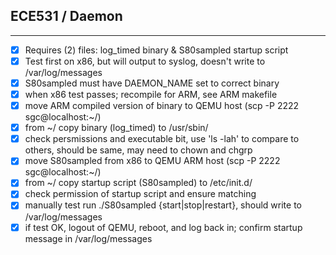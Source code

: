 ## ECE531 / Daemon

-------------------------------------------------------------------------------
  * [x] Requires (2) files: log_timed binary & S80sampled startup script
  * [x] Test first on x86, but will output to syslog, doesn't write to /var/log/messages
  * [x] S80sampled must have DAEMON_NAME set to correct binary
  * [x] when x86 test passes; recompile for ARM, see ARM makefile
  * [x] move ARM compiled version of binary to QEMU host (scp -P 2222 sgc@localhost:~/)
  * [x] from ~/ copy binary (log_timed) to /usr/sbin/
  * [x] check persmissions and executable bit, use 'ls -lah' to compare to others, should be same, may need to chown and chgrp
  * [x] move S80sampled from x86 to QEMU ARM host (scp -P 2222 sgc@localhost:~/)
  * [x] from ~/ copy startup script (S80sampled) to /etc/init.d/ 
  * [x] check permission of startup script and ensure matching 
  * [x] manually test run ./S80sampled {start|stop|restart}, should write to /var/log/messages 
  * [x] if test OK, logout of QEMU, reboot, and log back in; confirm startup message in /var/log/messages
